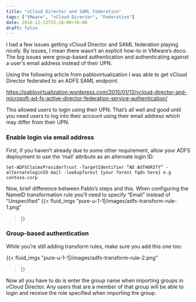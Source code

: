 ```yaml
---
title: "vCloud Director and SAML Federation"
tags: ["VMware", "vCloud Director", "Federation"]
date: 2016-12-12T15:28:00+10:00
draft: false
---
```


I had a few issues getting vCloud Director and SAML federation playing nicely. By issues, I mean there wasn’t an explicit how-to in VMware’s doco. The big issues were group-based authentication and authenticating against a user's email address instead of their UPN.

Using the following article from pablovirtualization I was able to get vCloud Director federated to an ADFS SAML endpoint.

https://pablovirtualization.wordpress.com/2015/01/13/vcloud-director-and-microsoft-ad-fs-active-director-federation-service-authentication/

This allowed users to login using their UPN. That’s all well and good until you need users to log into their account using their email address which may differ from their UPN.

### Enable login via email address

First, if you haven’t already due to some other requirement, allow your ADFS deployment to use the ‘mail’ attribute as an alternate login ID:

`Set-ADFSClaimsProviderTrust -TargetIdentifier “AD AUTHORITY” -alternateloginID mail -lookupforest {your forest fqdn here} e.g contoso.corp`

Now, brief difference between Pablo’s steps and this. When configuring the NameID transformation rule you’ll need to specify “Email” instead of “Unspecified”
{{< fluid_imgs
  "pure-u-1-1|/images/adfs-transform-rule-1.png"
>}}

### Group-based authentication

While you’re still adding transform rules, make sure you add this one too:

{{< fluid_imgs
  "pure-u-1-1|/images/adfs-transform-rule-2.png"
>}}

Now all you have to do is enter the group name when importing groups in vCloud Director. Any users that are a member of that group will be able to login and receive the role specified when importing the group.